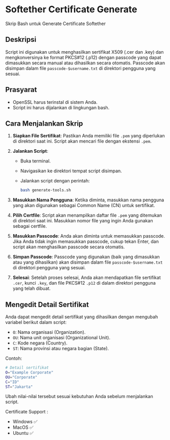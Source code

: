 # Softether Certificate Generate

Skrip Bash untuk Generate Certificate Softether

## Deskripsi

Script ini digunakan untuk menghasilkan sertifikat X509 (.cer dan .key) dan mengkonversinya ke format PKCS#12 (.p12) dengan passcode yang dapat dimasukkan secara manual atau dihasilkan secara otomatis. Passcode akan disimpan dalam file `passcode-$username.txt` di direktori pengguna yang sesuai.

## Prasyarat

- OpenSSL harus terinstal di sistem Anda.
- Script ini harus dijalankan di lingkungan bash.

## Cara Menjalankan Skrip

1. **Siapkan File Sertifikat**: Pastikan Anda memiliki file `.pem` yang diperlukan di direktori saat ini. Script akan mencari file dengan ekstensi `.pem`.

2. **Jalankan Script**:

   - Buka terminal.
   - Navigasikan ke direktori tempat script disimpan.
   - Jalankan script dengan perintah:

     ```bash
     bash generate-tools.sh
     ```

3. **Masukkan Nama Pengguna**: Ketika diminta, masukkan nama pengguna yang akan digunakan sebagai Common Name (CN) untuk sertifikat.

4. **Pilih Certfile**: Script akan menampilkan daftar file `.pem` yang ditemukan di direktori saat ini. Masukkan nomor file yang ingin Anda gunakan sebagai certfile.

5. **Masukkan Passcode**: Anda akan diminta untuk memasukkan passcode. Jika Anda tidak ingin memasukkan passcode, cukup tekan Enter, dan script akan menghasilkan passcode secara otomatis.

6. **Simpan Passcode**: Passcode yang digunakan (baik yang dimasukkan atau yang dihasilkan) akan disimpan dalam file `passcode-$username.txt` di direktori pengguna yang sesuai.

7. **Selesai**: Setelah proses selesai, Anda akan mendapatkan file sertifikat `.cer`, kunci `.key`, dan file PKCS#12 `.p12` di dalam direktori pengguna yang telah dibuat.

## Mengedit Detail Sertifikat

Anda dapat mengedit detail sertifikat yang dihasilkan dengan mengubah variabel berikut dalam script:

- `O`: Nama organisasi (Organization).
- `OU`: Nama unit organisasi (Organizational Unit).
- `C`: Kode negara (Country).
- `ST`: Nama provinsi atau negara bagian (State).

Contoh:

```bash
# Detail sertifikat
O="Example Corporate"
OU="Corporate"
C="ID"
ST="Jakarta"
```

Ubah nilai-nilai tersebut sesuai kebutuhan Anda sebelum menjalankan script.

Certificate Support :

- Windows ✅
- MacOS ✅
- Ubuntu ✅